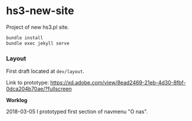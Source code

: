 # hs3-new-site
Project of new hs3.pl site.


```bash
bundle install
bundle exec jekyll serve
```

### Layout
First draft located at `dev/layout`.

Link to prototype: https://xd.adobe.com/view/8ead2469-21eb-4d30-8fbf-0dca204b70ae/?fullscreen

**Worklog**

2018-03-05 I prototyped first section of navmenu "O nas".



